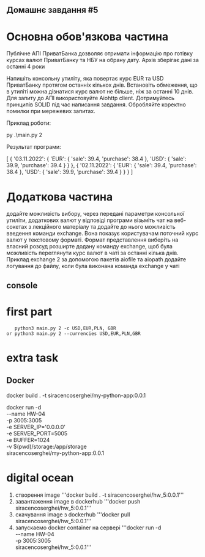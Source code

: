 ## Домашнє завдання #5
# Основна обов'язкова частина
Публічне АПІ ПриватБанка дозволяє отримати інформацію про готівку курсах валют ПриватБанку та НБУ на обрану дату. Архів зберігає дані за останні 4 роки

Напишіть консольну утиліту, яка повертає курс EUR та USD ПриватБанку протягом останніх кількох днів. Встановіть обмеження, що в утиліті можна дізнатися курс валют не більше, ніж за останні 10 днів. Для запиту до АПІ використовуйте Aiohttp client. Дотримуйтесь принципів SOLID під час написання завдання. Обробляйте коректно помилки при мережевих запитах.

Приклад роботи:

py .\main.py 2

Результат програми:

[
  {
    '03.11.2022': {
      'EUR': {
        'sale': 39.4,
        'purchase': 38.4
      },
      'USD': {
        'sale': 39.9,
        'purchase': 39.4
      }
    }
  },
  {
    '02.11.2022': {
      'EUR': {
        'sale': 39.4,
        'purchase': 38.4
      },
      'USD': {
        'sale': 39.9,
        'purchase': 39.4
      }
    }
  }
]


# Додаткова частина
додайте можливість вибору, через передані параметри консольної утиліти, додаткових валют у відповіді програми
візьміть чат на веб-сокетах з лекційного матеріалу та додайте до нього можливість введення команди exchange. Вона показує користувачам поточний курс валют у текстовому форматі. Формат представлення виберіть на власний розсуд
розширте додану команду exchange, щоб була можливість переглянути курс валют в чаті за останні кілька днів. Приклад exchange 2
за допомогою пакетів aiofile та aiopath додайте логування до файлу, коли була виконана команда exchange у чаті

## console 

 # first part

       python3 main.py 2 -c USD,EUR,PLN, GBR
    or python3 main.py 2 --currencies USD,EUR,PLN,GBR

 # extra task
  


## Docker

docker build . -t siracencoserghei/my-python-app:0.0.1

docker run -d \
    --name HW-04 \
    -p 3005:3005 \
    -e SERVER_IP='0.0.0.0' \
    -e SERVER_PORT=5005 \
    -e BUFFER=1024 \
    -v $(pwd)/storage:/app/storage \
    siracencoserghei/my-python-app:0.0.1

<!-- pwd це print  working directory візьме поточну діректорію де  викликано команду -->

# digital ocean

1. створення image
   '''docker build . -t siracencoserghei/hw_5:0.0.1'''
2. завантаження image в dockerhub
   '''docker push siracencoserghei/hw_5:0.0.1'''
3. скачування image з dockerhub
  '''docker pull siracencoserghei/hw_5:0.0.1'''
4. запускаемо docker container на  сервері
   '''docker run -d \
    --name HW-04 \
    -p 3005:3005 \
    siracencoserghei/hw_5:0.0.1'''